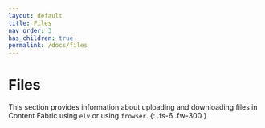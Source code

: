```yaml
---
layout: default
title: Files
nav_order: 3
has_children: true
permalink: /docs/files
---
```


# Files

This section provides information about uploading and downloading files in Content Fabric using `elv` or using `frowser`.
{: .fs-6 .fw-300 }
